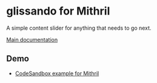 # glissando for Mithril

A simple content slider for anything that needs to go next.

[Main documentation](https://github.com/ArthurClemens/glissando)

## Demo

* [CodeSandbox example for Mithril](https://codesandbox.io/s/glissando-for-mithril-mbhli)


